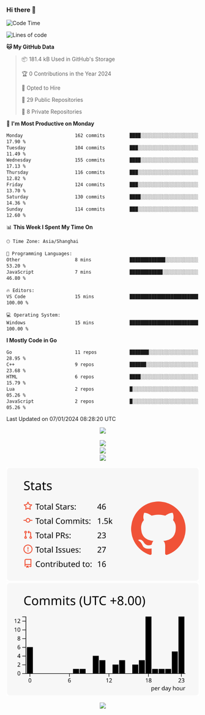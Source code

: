 ### Hi there 👋

<!--
this is a ✨ _special_ ✨ repository because its `README.md` (this file) appears on your GitHub profile.

Here are some ideas to get you started:

- 🔭 I’m currently working on ...
- 🌱 I’m currently learning ...
- 👯 I’m looking to collaborate on ...
- 🤔 I’m looking for help with ...
- 💬 Ask me about ...
- 📫 How to reach me: ...
- 😄 Pronouns: ...
- ⚡ Fun fact: ...
-->

<!--START_SECTION:waka-->
![Code Time](http://img.shields.io/badge/Code%20Time-1%2C177%20hrs%2031%20mins-blue)

![Lines of code](https://img.shields.io/badge/From%20Hello%20World%20I%27ve%20Written-1.3%20million%20lines%20of%20code-blue)

**🐱 My GitHub Data** 

> 📦 181.4 kB Used in GitHub's Storage 
 > 
> 🏆 0 Contributions in the Year 2024
 > 
> 💼 Opted to Hire
 > 
> 📜 29 Public Repositories 
 > 
> 🔑 8 Private Repositories 
 > 
📅 **I'm Most Productive on Monday** 

```text
Monday                   162 commits         ████░░░░░░░░░░░░░░░░░░░░░   17.90 % 
Tuesday                  104 commits         ███░░░░░░░░░░░░░░░░░░░░░░   11.49 % 
Wednesday                155 commits         ████░░░░░░░░░░░░░░░░░░░░░   17.13 % 
Thursday                 116 commits         ███░░░░░░░░░░░░░░░░░░░░░░   12.82 % 
Friday                   124 commits         ███░░░░░░░░░░░░░░░░░░░░░░   13.70 % 
Saturday                 130 commits         ████░░░░░░░░░░░░░░░░░░░░░   14.36 % 
Sunday                   114 commits         ███░░░░░░░░░░░░░░░░░░░░░░   12.60 % 
```


📊 **This Week I Spent My Time On** 

```text
🕑︎ Time Zone: Asia/Shanghai

💬 Programming Languages: 
Other                    8 mins              █████████████░░░░░░░░░░░░   53.20 % 
JavaScript               7 mins              ████████████░░░░░░░░░░░░░   46.80 % 

🔥 Editors: 
VS Code                  15 mins             █████████████████████████   100.00 % 

💻 Operating System: 
Windows                  15 mins             █████████████████████████   100.00 % 
```

**I Mostly Code in Go** 

```text
Go                       11 repos            ███████░░░░░░░░░░░░░░░░░░   28.95 % 
C++                      9 repos             ██████░░░░░░░░░░░░░░░░░░░   23.68 % 
HTML                     6 repos             ████░░░░░░░░░░░░░░░░░░░░░   15.79 % 
Lua                      2 repos             █░░░░░░░░░░░░░░░░░░░░░░░░   05.26 % 
JavaScript               2 repos             █░░░░░░░░░░░░░░░░░░░░░░░░   05.26 % 
```




 Last Updated on 07/01/2024 08:28:20 UTC
<!--END_SECTION:waka-->


<div align="center">
 
![](https://github-readme-stats.vercel.app/api/wakatime?username=hycinth22&layout=compact&langs_count=10)

</div>

<div align="center"> <img src="https://metrics.lecoq.io/hycinth22?template=classic&config.timezone=Asia%2FShanghai"> </div>

<div align="center"> <img src="https://github-readme-stats.vercel.app/api/top-langs/?username=hycinth22&hide_title=true&hide_border=true&layout=compact&langs_count=6&text_color=000&icon_color=fff&bg_color=0,52fa5a,4dfcff,c64dff&theme=graywhite" /> </div>

<div align="center"> <img src="https://github-profile-trophy.vercel.app/?username=hycinth22" /> </div>

<div align="center">
 
![](https://raw.githubusercontent.com/hycinth22/hycinth22/main/profile-summary-card-output/swift/3-stats.svg) ![](https://raw.githubusercontent.com/hycinth22/hycinth22/main/profile-summary-card-output/swift/4-productive-time.svg)

</div>

<div align="center"> <img src="https://github-readme-streak-stats.herokuapp.com/?user=hycinth22" /> </div>

